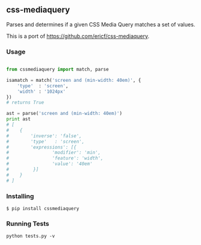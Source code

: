 ## css-mediaquery

Parses and determines if a given CSS Media Query matches a set of values.

This is a port of https://github.com/ericf/css-mediaquery.

### Usage

```python

from cssmediaquery import match, parse

isamatch = match('screen and (min-width: 40em)', {
	'type'  : 'screen',
	'width' : '1024px'
})
# returns True

ast = parse('screen and (min-width: 40em)')
print ast
# [
#    {
#        'inverse': 'false',
#        'type'   : 'screen',
#        'expressions': [{
#                'modifier': 'min',
#                'feature': 'width',
#                'value': '40em'
#         }]
#    }
# ]
```

### Installing

    $ pip install cssmediaquery

### Running Tests

    python tests.py -v
